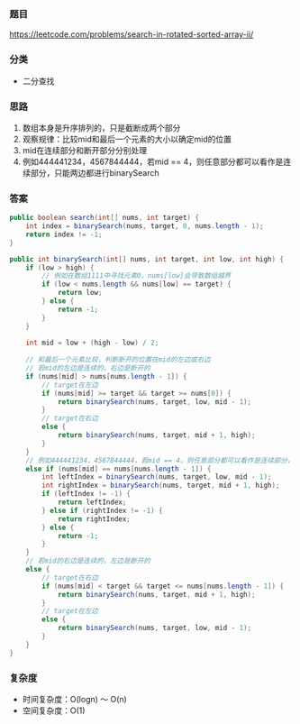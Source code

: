 ### 题目
https://leetcode.com/problems/search-in-rotated-sorted-array-ii/

### 分类
* 二分查找

### 思路
1. 数组本身是升序排列的，只是截断成两个部分
2. 观察规律：比较mid和最后一个元素的大小以确定mid的位置
3. mid在连续部分和断开部分分别处理
4. 例如444441234，4567844444，若mid == 4，则任意部分都可以看作是连续部分，只能两边都进行binarySearch

### 答案
```java
public boolean search(int[] nums, int target) {
    int index = binarySearch(nums, target, 0, nums.length - 1);
    return index != -1;
}

public int binarySearch(int[] nums, int target, int low, int high) {
    if (low > high) {
        // 例如在数组1111中寻找元素0，nums[low]会导致数组越界
        if (low < nums.length && nums[low] == target) {
            return low;
        } else {
            return -1;
        }
    }
    
    int mid = low + (high - low) / 2;
    
    // 和最后一个元素比较，判断断开的位置在mid的左边或右边
    // 若mid的左边是连续的，右边是断开的
    if (nums[mid] > nums[nums.length - 1]) {
        // target在左边
        if (nums[mid] >= target && target >= nums[0]) {
            return binarySearch(nums, target, low, mid - 1);
        }
        // target在右边
        else {
            return binarySearch(nums, target, mid + 1, high);
        }
    }
    // 例如444441234，4567844444，若mid == 4，则任意部分都可以看作是连续部分，只能两边都进行binarySearch
    else if (nums[mid] == nums[nums.length - 1]) {
        int leftIndex = binarySearch(nums, target, low, mid - 1);
        int rightIndex = binarySearch(nums, target, mid + 1, high);
        if (leftIndex != -1) {
            return leftIndex;
        } else if (rightIndex != -1) {
            return rightIndex;
        } else {
            return -1;
        }
    }
    // 若mid的右边是连续的，左边是断开的
    else {
        // target在右边
        if (nums[mid] < target && target <= nums[nums.length - 1]) {
            return binarySearch(nums, target, mid + 1, high);
        } 
        // target在左边
        else {
            return binarySearch(nums, target, low, mid - 1);
        }
    }
}
```

### 复杂度
* 时间复杂度：O(logn) ～ O(n)
* 空间复杂度：O(1)
